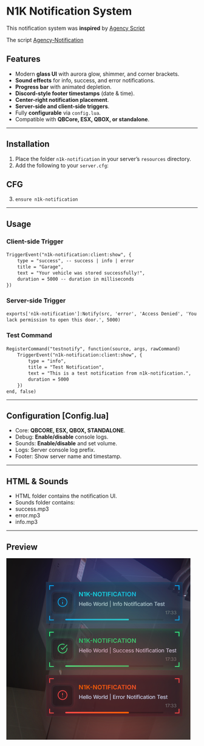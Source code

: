 # N1K Notification System
This notification system was **inspired** by [Agency Script](https://agency-script.tebex.io/)

The script [Agency-Notification](https://agency-script.tebex.io/package/6937769)

## Features

- Modern **glass UI** with aurora glow, shimmer, and corner brackets.  
- **Sound effects** for info, success, and error notifications.  
- **Progress bar** with animated depletion.  
- **Discord-style footer timestamps** (date & time).  
- **Center-right notification placement**.  
- **Server-side and client-side triggers**.  
- Fully **configurable** via `config.lua`.  
- Compatible with **QBCore, ESX, QBOX, or standalone**.

---

## Installation

1. Place the folder `n1k-notification` in your server’s `resources` directory.  
2. Add the following to your `server.cfg`:

## CFG
3. `ensure n1k-notification`

---

## Usage
### Client-side Trigger
```
TriggerEvent("n1k-notification:client:show", {
    type = "success", -- success | info | error
    title = "Garage",
    text = "Your vehicle was stored successfully!",
    duration = 5000 -- duration in milliseconds
})
```
### Server-side Trigger
```
exports['n1k-notification']:Notify(src, 'error', 'Access Denied', 'You lack permission to open this door.', 5000)
```
### Test Command
```
RegisterCommand("testnotify", function(source, args, rawCommand)
    TriggerEvent("n1k-notification:client:show", {
        type = "info",
        title = "Test Notification",
        text = "This is a test notification from n1k-notification.",
        duration = 5000
    })
end, false)
```

---

## Configuration [Config.lua]

- Core: **QBCORE, ESX, QBOX, STANDALONE**.
- Debug: **Enable/disable** console logs.
- Sounds: **Enable/disable** and set volume.
- Logs: Server console log prefix.
- Footer: Show server name and timestamp.

---

## HTML & Sounds

- HTML folder contains the notification UI.
- Sounds folder contains:
- success.mp3
- error.mp3
- info.mp3

---

## Preview
![Notification Preview](preview.png)



